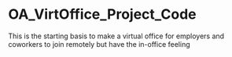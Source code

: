 # OA_VirtOffice_Project_Code
This is the starting basis to make a virtual office for employers and coworkers to join remotely but have the in-office feeling
